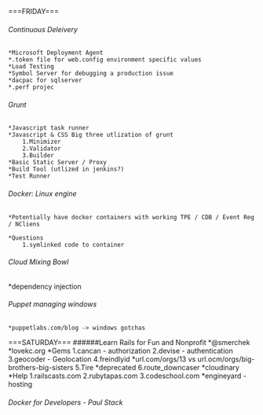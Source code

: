 ===FRIDAY===
###### Continuous Deleivery
    *Microsoft Deployment Agent
    *.token file for web.config environment specific values
    *Load Testing
    *Symbol Server for debugging a production issue
    *dacpac for sqlserver
    *.perf projec

###### Grunt
    *Javascript task runner
    *Javascript & CSS Big three utlization of grunt
        1.Minimizer   
        2.Validator   
        3.Builder
    *Basic Static Server / Proxy
    *Build Tool (utlized in jenkins?)
    *Test Runner

###### Docker: Linux engine
    *Potentially have docker containers with working TPE / CDB / Event Reg / NCliens

    *Questions   
        1.symlinked code to container

###### Cloud Mixing Bowl
   *dependency injection

###### Puppet managing windows
    *puppetlabs.com/blog -> windows gotchas

===SATURDAY=== 
######Learn Rails for Fun and Nonprofit
    *@smerchek
    *lovekc.org
    *Gems
        1.cancan - authorization
        2.devise - authentication
        3.geocoder - Geolocation
        4.freindlyid 
            *url.com/orgs/13 vs url.ocm/orgs/big-brothers-big-sisters
        5.Tire
            *deprecated
        6.route_downcaser
    *cloudinary
    *Help
        1.railscasts.com
        2.rubytapas.com
        3.codeschool.com
    *engineyard - hosting

###### Docker for Developers - Paul Stack
    
